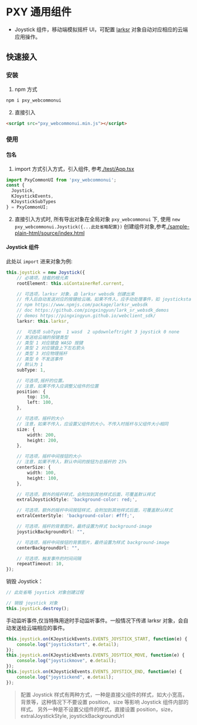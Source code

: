 # PXY 通用组件

* Joystick 组件，移动端模拟摇杆 UI，可配置 [larksr](https://www.npmjs.com/package/larksr_websdk) 对象自动对应相应的云端应用操作。

## 快速接入
###  安装

1. npm 方式

```cmd
npm i pxy_webcommonui
```

2. 直接引入

```html
<script src="pxy_webcommonui.min.js"></script>
```
### 使用

#### 包名

1. import 方式引入方式，引入组件, 参考[./test/App.tsx](./test/App.tsx)

```typescript
import PxyCommonUI from 'pxy_webcommonui';
const { 
  Joystick, 
  KJoystickEvents,
  KJoystickSubTypes
} = PxyCommonUI;
```

2. 直接引入方式时, 所有导出对象在全局对象 `pxy_webcommonui` 下, 使用 `new pxy_webcommonui.Joystick({...此处省略配置})` 创建组件对象,参考[./sample-plain-html/source/index.html](./sample-plain-html/source/index.html)

#### Joystick 组件

此处以 `import` 进来对象为例:

```typescript
this.joystick = new Joystick({
    // 必填项，挂载的根元素
    rootElement: this.uiContainerRef.current, 

    // 可选项，larksr 对象，由 larksr websdk 创建出来
    // 传入后自动发送对应的按键给云端。如果不传入，应手动处理事件，如 joystickstart joystickmove joystickend
    // npm https://www.npmjs.com/package/larksr_websdk
    // doc https://github.com/pingxingyun/lark_sr_websdk_demos
    // demos https://pingxingyun.github.io/webclient_sdk/
    larksr: this.larksr,

    //  可选项 subType  1 wasd  2 updownleftright 3 joystick 0 none
    // 发送给云端的按键类型
    // 类型 1 对应键盘 WASD 按键
    // 类型 2 对应键盘上下左右箭头
    // 类型 3 对应物理摇杆
    // 类型 0 不发送事件
    // 默认为 1
    subType: 1,

    // 可选项,摇杆的位置。
    // 注意，如果不传入应调整父组件的位置
    position: {
        top: 150,
        left: 100,
    },

    // 可选项，摇杆的大小
    // 注意，如果不传入，应设置父组件的大小。不传入时摇杆与父组件大小相同
    size: {
        width: 200, 
        height: 200,
    },

    // 可选项，摇杆中间按钮的大小
    // 注意，如果不传入，默认中间的按钮为总摇杆的 25%
    centerSize: {
        width: 100,
        height: 100,
    },

    // 可选项，额外的摇杆样式，会附加到其他样式后面，可覆盖默认样式
    extralJoystickStyle: 'background-color: red;',

    // 可选项，额外的摇杆中间按钮样式，会附加到其他样式后面，可覆盖默认样式
    extralCenterStyle: 'background-color: #fff;',

    // 可选项，摇杆的背景图片。最终设置为样式 background-image
    joystickBackgroundUrl: "",

    // 可选项，摇杆中间按钮的背景图片，最终设置为样式 background-image
    centerBackgroundUrl: "",

    // 可选项，触发事件的时间间隔
    repeatTimeout: 10,
});
```

销毁 Joystick：

```typescript
// 此处省略 joystick 对象创建过程

// 销毁 joystick 对象
this.joystick.destroy();
```

手动监听事件,仅当特殊用途时手动监听事件。一般情况下传递 larksr 对象，会自动发送给云端相应的事件。

```typescript
this.joystick.on(KJoystickEvents.EVENTS_JOYSTICK_START, function(e) {
    console.log("joystickstart", e.detail);
});
this.joystick.on(KJoystickEvents.EVENTS_JOSYTICK_MOVE, function(e) {
    console.log("joystickmove", e.detail);
});
this.joystick.on(KJoystickEvents.EVENTS_JOYSTICK_END, function(e) {
    console.log("joystickend", e.detail);
});
```

> 配置 Joystick 样式有两种方式，一种是直接父组件的样式，如大小宽高，背景等，这种情况下不要设置 position，size 等影响 Joystick 组件内部的样式。
> 另外一种是不设置父组件的样式，直接设置 position，size，extralJoystickStyle, joystickBackgroundUrl
